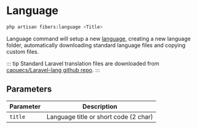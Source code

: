 # Language

```bash
php artisan fibers:language <Title>
```

Language command will setup a new [language](https://laravel.com/docs/localization), creating a new language folder, automatically downloading standard language files and copying custom files.

::: tip
Standard Laravel translation files are downloaded from [caouecs/Laravel-lang github repo](https://github.com/caouecs/Laravel-lang).
:::

## Parameters
| Parameter | Description |
| --- | --- |
| `title` | Language title or short code (2 char) |
